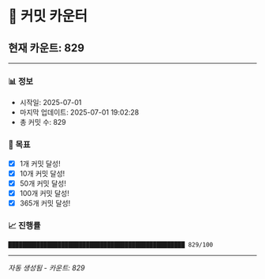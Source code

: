 # 🔢 커밋 카운터

## 현재 카운트: 829

---

### 📊 정보
- 시작일: 2025-07-01
- 마지막 업데이트: 2025-07-01 19:02:28
- 총 커밋 수: 829

### 🎯 목표
- [x] 1개 커밋 달성!
- [x] 10개 커밋 달성!
- [x] 50개 커밋 달성!
- [x] 100개 커밋 달성!
- [x] 365개 커밋 달성!

### 📈 진행률
```
██████████████████████████████████████████████████ 829/100
```

---
*자동 생성됨 - 카운트: 829*
